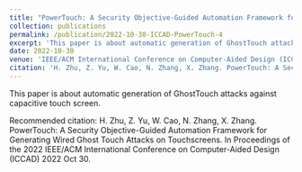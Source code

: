 ```yaml
---
title: "PowerTouch: A Security Objective-Guided Automation Framework for Generating Wired Ghost Touch Attacks on Touchscreens"
collection: publications
permalink: /publication/2022-10-30-ICCAD-PowerTouch-4
excerpt: 'This paper is about automatic generation of GhostTouch attacks against capacitive touch screen.'
date: 2022-10-30
venue: 'IEEE/ACM International Conference on Computer-Aided Design (ICCAD)'
citation: 'H. Zhu, Z. Yu, W. Cao, N. Zhang, X. Zhang. PowerTouch: A Security Objective-Guided Automation Framework for Generating Wired Ghost Touch Attacks on Touchscreens. In Proceedings of the 2022 IEEE/ACM International Conference on Computer-Aided Design (ICCAD) 2022 Oct 30.'
---
```

This paper is about automatic generation of GhostTouch attacks against capacitive touch screen.

Recommended citation: H. Zhu, Z. Yu, W. Cao, N. Zhang, X. Zhang. PowerTouch: A Security Objective-Guided Automation Framework for Generating Wired Ghost Touch Attacks on Touchscreens. In Proceedings of the 2022 IEEE/ACM International Conference on Computer-Aided Design (ICCAD) 2022 Oct 30.
